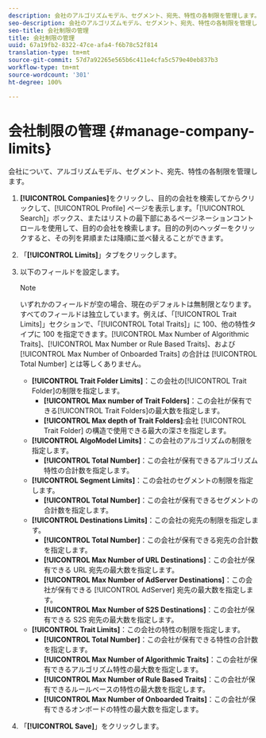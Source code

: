 ```yaml
---
description: 会社のアルゴリズムモデル、セグメント、宛先、特性の各制限を管理します。
seo-description: 会社のアルゴリズムモデル、セグメント、宛先、特性の各制限を管理します。
seo-title: 会社制限の管理
title: 会社制限の管理
uuid: 67a19fb2-8322-47ce-afa4-f6b78c52f814
translation-type: tm+mt
source-git-commit: 57d7a92265e565b6c411e4cfa5c579e40eb837b3
workflow-type: tm+mt
source-wordcount: '301'
ht-degree: 100%

---
```



# 会社制限の管理 {#manage-company-limits}

会社について、アルゴリズムモデル、セグメント、宛先、特性の各制限を管理します。

<!-- t_company_limits.xml -->

1. **[!UICONTROL Companies]**&#x200B;をクリックし、目的の会社を検索してからクリックして、[!UICONTROL Profile] ページを表示します。「[!UICONTROL Search]」ボックス、またはリストの最下部にあるページネーションコントロールを使用して、目的の会社を検索します。目的の列のヘッダーをクリックすると、その列を昇順または降順に並べ替えることができます。
1. 「**[!UICONTROL Limits]**」タブをクリックします。
1. 以下のフィールドを設定します。

   >[!NOTE]
   >
   >いずれかのフィールドが空の場合、現在のデフォルトは無制限となります。すべてのフィールドは独立しています。例えば、「[!UICONTROL Trait Limits]」セクションで、「[!UICONTROL Total Traits]」に 100、他の特性タイプに 100 を指定できます。[!UICONTROL Max Number of Algorithmic Traits]、[!UICONTROL Max Number or Rule Based Traits]、および [!UICONTROL Max Number of Onboarded Traits] の合計は [!UICONTROL Total Number] とは等しくありません。

   * **[!UICONTROL Trait Folder Limits]**：この会社の[!UICONTROL Trait Folder]の制限を指定します。
      * **[!UICONTROL Max number of Trait Folders]**：この会社が保有できる[!UICONTROL Trait Folders]の最大数を指定します。
      * **[!UICONTROL Max depth of Trait Folders]**:会社 [!UICONTROL Trait Folder] の構造で使用できる最大の深さを指定します。
   * **[!UICONTROL AlgoModel Limits]**：この会社のアルゴリズムの制限を指定します。
      * **[!UICONTROL Total Number]**：この会社が保有できるアルゴリズム特性の合計数を指定します。
   * **[!UICONTROL Segment Limits]**：この会社のセグメントの制限を指定します。
      * **[!UICONTROL Total Number]**：この会社が保有できるセグメントの合計数を指定します。
   * **[!UICONTROL Destinations Limits]**：この会社の宛先の制限を指定します。
      * **[!UICONTROL Total Number]**：この会社が保有できる宛先の合計数を指定します。
      * **[!UICONTROL Max Number of URL Destinations]**：この会社が保有できる URL 宛先の最大数を指定します。
      * **[!UICONTROL Max Number of AdServer Destinations]**：この会社が保有できる [!UICONTROL AdServer] 宛先の最大数を指定します。
      * **[!UICONTROL Max Number of S2S Destinations]**：この会社が保有できる S2S 宛先の最大数を指定します。
   * **[!UICONTROL Trait Limits]**：この会社の特性の制限を指定します。
      * **[!UICONTROL Total Number]**：この会社が保有できる特性の合計数を指定します。
      * **[!UICONTROL Max Number of Algorithmic Traits]**：この会社が保有できるアルゴリズム特性の最大数を指定します。
      * **[!UICONTROL Max Number of Rule Based Traits]**：この会社が保有できるルールベースの特性の最大数を指定します。
      * **[!UICONTROL Max Number of Onboarded Traits]**：この会社が保有できるオンボードの特性の最大数を指定します。
1. 「**[!UICONTROL Save]**」をクリックします。
